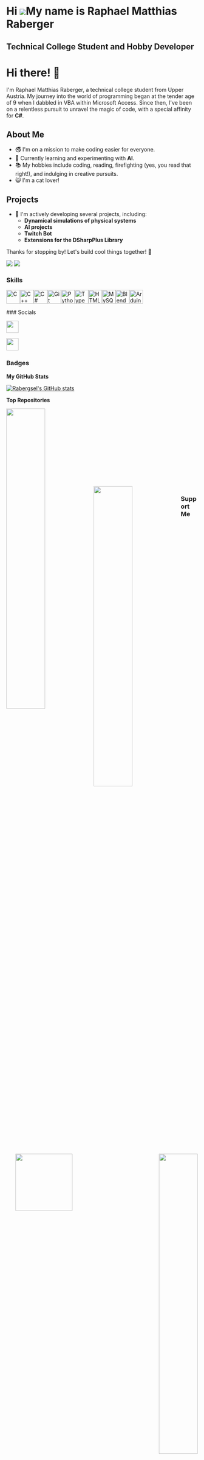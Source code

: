 Hi ![](https://user-images.githubusercontent.com/18350557/176309783-0785949b-9127-417c-8b55-ab5a4333674e.gif)My name is Raphael Matthias Raberger
 =================================================================================================================================================
Technical College Student and Hobby Developer
 --------------------------------------------- 

# Hi there! 👋

I'm Raphael Matthias Raberger, a technical college student from Upper Austria. My journey into the world of programming began at the tender age of 9 when I dabbled in VBA within Microsoft Access. Since then, I've been on a relentless pursuit to unravel the magic of code, with a special affinity for **C#**.

## About Me
- 🚭 I'm on a mission to make coding easier for everyone.
- 🌱 Currently learning and experimenting with **AI**.
- 📚 My hobbies include coding, reading, firefighting (yes, you read that right!), and indulging in creative pursuits.
- 😺 I'm a cat lover!

## Projects
- 🌟 I'm actively developing several projects, including:
  - **Dynamical simulations of physical systems**
  - **AI projects**
  - **Twitch Bot**
  - **Extensions for the DSharpPlus Library**

Thanks for stopping by! Let's build cool things together! 🚀


<a href="https://www.github.com/Rabergsel" target="_blank" rel="noreferrer"><img src="https://img.shields.io/github/followers/Rabergsel?logo=github&style=for-the-badge&color=a855f7&labelColor=831843" /></a>
<a href="https://www.x.com/RabergerRaphael" target="_blank" rel="noreferrer"><img src="https://img.shields.io/twitter/follow/RabergerRaphael?logo=twitter&style=for-the-badge&color=a855f7&labelColor=831843" /></a>
### Skills <p align="left"> 

<a href="https://docs.microsoft.com/en-us/cpp/?view=msvc-170" target="_blank" rel="noreferrer"><img src="https://raw.githubusercontent.com/danielcranney/readme-generator/main/public/icons/skills/c-colored.svg" width="36" height="36" alt="C" /></a><a href="https://docs.microsoft.com/en-us/cpp/?view=msvc-170" target="_blank" rel="noreferrer"><img src="https://raw.githubusercontent.com/danielcranney/readme-generator/main/public/icons/skills/cplusplus-colored.svg" width="36" height="36" alt="C++" /></a><a href="https://docs.microsoft.com/en-us/dotnet/csharp/" target="_blank" rel="noreferrer"><img src="https://raw.githubusercontent.com/danielcranney/readme-generator/main/public/icons/skills/csharp-colored.svg" width="36" height="36" alt="C#" /></a><a href="https://git-scm.com/" target="_blank" rel="noreferrer"><img src="https://raw.githubusercontent.com/danielcranney/readme-generator/main/public/icons/skills/git-colored.svg" width="36" height="36" alt="Git" /></a><a href="https://www.python.org/" target="_blank" rel="noreferrer"><img src="https://raw.githubusercontent.com/danielcranney/readme-generator/main/public/icons/skills/python-colored.svg" width="36" height="36" alt="Python" /></a><a href="https://www.typescriptlang.org/" target="_blank" rel="noreferrer"><img src="https://raw.githubusercontent.com/danielcranney/readme-generator/main/public/icons/skills/typescript-colored.svg" width="36" height="36" alt="TypeScript" /></a><a href="https://developer.mozilla.org/en-US/docs/Glossary/HTML5" target="_blank" rel="noreferrer"><img src="https://raw.githubusercontent.com/danielcranney/readme-generator/main/public/icons/skills/html5-colored.svg" width="36" height="36" alt="HTML5" /></a><a href="https://www.mysql.com/" target="_blank" rel="noreferrer"><img src="https://raw.githubusercontent.com/danielcranney/readme-generator/main/public/icons/skills/mysql-colored.svg" width="36" height="36" alt="MySQL" /></a><a href="https://www.blender.org/" target="_blank" rel="noreferrer"><img src="https://raw.githubusercontent.com/danielcranney/readme-generator/main/public/icons/skills/blender-colored.svg" width="36" height="36" alt="Blender" /></a><a href="https://store.arduino.cc/?gclid=Cj0KCQjw2eilBhCCARIsAG0Pf8uueBifykWcsSS4LPESeGQfxGVKJYnzV7bz471XfknQJy_1VINVWM8aAkLtEALw_wcB" target="_blank" rel="noreferrer"><img src="https://raw.githubusercontent.com/danielcranney/readme-generator/main/public/icons/skills/arduino-colored.svg" width="36" height="36" alt="Arduino" /></a> </p> ### Socials <p align="left"> <a href="https://www.github.com/Rabergsel" target="_blank" rel="noreferrer"> <picture> <source media="(prefers-color-scheme: dark)" srcset="https://raw.githubusercontent.com/danielcranney/readme-generator/main/public/icons/socials/github-dark.svg" /> <source media="(prefers-color-scheme: light)" srcset="https://raw.githubusercontent.com/danielcranney/readme-generator/main/public/icons/socials/github.svg" /> <img src="https://raw.githubusercontent.com/danielcranney/readme-generator/main/public/icons/socials/github.svg" width="32" height="32" /> </picture> </a> 

<a href="https://www.x.com/RabergerRaphael" target="_blank" rel="noreferrer"> <picture> <source media="(prefers-color-scheme: dark)" srcset="https://raw.githubusercontent.com/danielcranney/readme-generator/main/public/icons/socials/twitter-dark.svg" /> <source media="(prefers-color-scheme: light)" srcset="https://raw.githubusercontent.com/danielcranney/readme-generator/main/public/icons/socials/twitter.svg" /> <img src="https://raw.githubusercontent.com/danielcranney/readme-generator/main/public/icons/socials/twitter.svg" width="32" height="32" /> </picture> </a></p>
### Badges
<b>My GitHub Stats</b>

<a href="http://www.github.com/Rabergsel"><img src="https://github-readme-stats.vercel.app/api?username=Rabergsel&show_icons=true&hide=&count_private=true&title_color=0891b2&text_color=ffffff&icon_color=a855f7&bg_color=831843&hide_border=true&show_icons=true" alt="Rabergsel's GitHub stats" /></a>

<b>Top Repositories</b>
<div width="100%" align="center"><a href="https://github.com/Rabergsel/catzbottwitch" align="left"><img align="left" width="45%" src="https://github-readme-stats.vercel.app/api/pin/?username=Rabergsel&repo=catzbottwitch&title_color=0891b2&text_color=ffffff&icon_color=a855f7&bg_color=831843&hide_border=true&locale=en" /></a></div><br /><br /><br /><br /><br /><br /><br /><br /><br /><br /><br /><br /><div width="100%" align="center"><a href="https://github.com/Rabergsel/fireportal" align="left"><img align="left" width="45%" src="https://github-readme-stats.vercel.app/api/pin/?username=Rabergsel&repo=fireportal&title_color=0891b2&text_color=ffffff&icon_color=a855f7&bg_color=831843&hide_border=true&locale=en" /></a><a href="https://github.com/Rabergsel/lila" align="right"><img align="right" width="45%" src="https://github-readme-stats.vercel.app/api/pin/?username=Rabergsel&repo=lila&title_color=0891b2&text_color=ffffff&icon_color=a855f7&bg_color=831843&hide_border=true&locale=en" /></a></div>



### Support Me
<ul style="list-style-type: none; margin: 0;"><li style="display: inline-block; margin-right: 0.25rem;"><a href="https://www.buymeacoffee.com/raphaelraberger"><img src="https://cdn.buymeacoffee.com/buttons/v2/default-yellow.png" width="150"/></a></li></ul>
